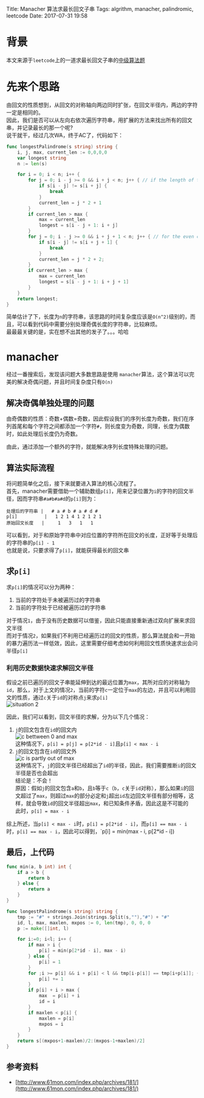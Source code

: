 Title: Manacher 算法求最长回文子串
Tags: algrithm, manacher, palindromic, leetcode
Date: 2017-07-31 19:58

# 背景
本文来源于`leetcode`上的一道求最长回文子串的[中级算法题](https://leetcode.com/problems/longest-palindromic-substring)
# 先来个思路
由回文的性质想到，从回文的对称轴向两边同时扩张，在回文半径内，两边的字符一定是相同的。</br>
因此，我们是否可以从左向右依次遍历字符串，用扩展的方法来找出所有的回文串，并记录最长的那一个呢?</br>
说干就干，经过几次WA，终于AC了，代码如下：
```go
func longestPalindrome(s string) string {
    i, j, max, current_len := 0,0,0,0
    var longest string
    n := len(s)

    for i = 0; i < n; i++ {
        for j = 0; i - j >= 0 && i + j < n; j++ { // if the length of the palindrome is odd  
            if s[i - j] != s[i + j] {
                break
            }
            current_len = j * 2 + 1
        }
        if current_len > max {
            max = current_len
            longest = s[i - j + 1: i + j]
        }
        for j = 0; i - j >= 0 && i + j + 1 < n; j++ { // for the even case  
            if s[i - j] != s[i + j + 1] {
                break
            }
            current_len = j * 2 + 2;
        }
        if current_len > max {
            max = current_len
            longest = s[i - j + 1: i + j + 1]
        }
    }
    return longest;
}
```
简单估计了下，长度为`n`的字符串，该思路的时间复杂度应该是`O(n^2)`级别的，而且，可以看到代码中需要分别处理奇偶长度的字符串，比较麻烦。</br>
最最最关键的是，实在想不出其他的发子了。。。哈哈

# manacher
经过一番搜索后，发现该问题大多数思路是使用 `manacher`算法，这个算法可以完美的解决奇偶问题，并且时间复杂度只有`O(n)`

## 解决奇偶单独处理的问题
由奇偶数的性质：奇数+偶数=奇数，因此假设我们的序列长度为奇数，我们在序列首尾和每个字符之间都添加一个字符`#`，则长度变为奇数，同理，长度为偶数时，如此处理后长度仍为奇数。</br>

由此，通过添加一个额外的字符，就能解决序列长度特殊处理的问题。

## 算法实际流程
将问题简单化之后，接下来就要进入算法的核心流程了。</br>
首先，manacher需要借助一个辅助数组`p[i]`，用来记录位置为`i`的字符的回文半径，因而字符串`#a#b#a#d`的`p[i]`则为：
```
处理后的字符串 |   # a # b # a # d #
p[i]          |   1 2 1 4 1 2 1 2 1
原始回文长度   |     1   3   1   1
```
可以看到，对于和原始字符串中对应位置的字符所在回文的长度，正好等于处理后的字符串的`p[i] - 1`</br>
也就是说，只要求得了`p[i]`，就能获得最长的回文串

## 求`p[i]`
求`p[i]`的情况可以分为两种：
1. 当前的字符处于未被遍历过的字符串
1. 当前的字符处于已经被遍历过的字符串

对于情况`1`，由于没有历史数据可以借鉴，因此只能直接重新通过双向扩展来求回文半径</br>
而对于情况`2`，如果我们不利用已经遍历过的回文的性质，那么算法就会和一开始的暴力遍历法一样低效，因此，这里需要仔细考虑如何利用回文性质快速求出会问半径`p[i]`</br>

### 利用历史数据快速求解回文半径
假设之前已遍历的回文子串能延伸到达的最远位置为`max`，其所对应的对称轴为`id`，那么，对于上文的情况`2`，当前的字符`c`一定位于`max`的左边，并且可以利用回文的性质，通过`c`关于`id`的对称点`j`来求`p[i]`</br>
![situation 2](/images/manacher-1.png)

因此，我们可以看到，回文半径的求解，分为以下几个情况：
1. `j`的回文包含在`id`的回文内</br>
![c bettween 0 and max](/images/manacher-3.png)</br>
这种情况下，`p[i] = p[j] = p[2*id - i]`且`p[i] < max - i`
1. `j`的回文包含在`id`的回文外</br>
![c is partly out of max](/images/manacher-2.png)</br>
这种情况下，`j`的回文半径已经超出了`id`的半径，因此，我们需要推断`i`的回文半径是否也会超出</br>
结论是：不会！</br>
原因：假如`j`的回文包含`a`和`b`，且`b`等于`c`（`b`，`c`关于`id`对称），那么如果`i`的回文超过了`max`，则超过`max`的部分必定和`j`超出`id`左边回文半径有部分相等，这样，就会导致`id`的回文半径超出`max`，和已知条件矛盾，因此这是不可能的</br>
此时，`p[i] = max - i`

综上所述，当`p[i] < max - i`时，`p[i] = p[2*id - i]`，而`p[i] == max - i`时，`p[i] == max - i`，因此可以得到，`p[i] = min(max - i, p[2*id - i])

## 最后，上代码
```go
func min(a, b int) int {
    if a > b { 
        return b
    } else {
        return a
    }   
}

func longestPalindrome(s string) string {
    tmp := "#" + strings.Join(strings.Split(s,""),"#") + "#" 
    id, l, max, maxlen, mxpos := 0, len(tmp), 0, 0, 0
    p := make([]int, l)

    for i:=0; i<l; i++ {
        if max > i {
            p[i] = min(p[2*id - i], max - i)
        } else { 
            p[i] = 1
        }
        for ;i >= p[i] && i + p[i] < l && tmp[i-p[i]] == tmp[i+p[i]]; {
            p[i] += 1
        }
        if p[i] + i > max { 
            max  = p[i] + i
            id = i
        }
        if maxlen < p[i] {
            maxlen = p[i]
            mxpos = i
        }
    }
    return s[(mxpos+1-maxlen)/2:(mxpos-1+maxlen)/2]
}
```

## 参考资料
- [http://www.61mon.com/index.php/archives/181/](http://www.61mon.com/index.php/archives/181/)